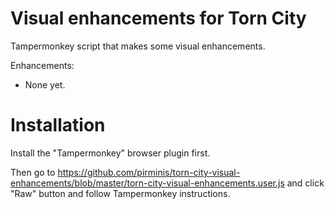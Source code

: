 # Visual enhancements for Torn City
Tampermonkey script that makes some visual enhancements.

Enhancements:
- None yet.

# Installation
Install the "Tampermonkey" browser plugin first.

Then go to https://github.com/pirminis/torn-city-visual-enhancements/blob/master/torn-city-visual-enhancements.user.js and click "Raw" button and follow Tampermonkey instructions.
